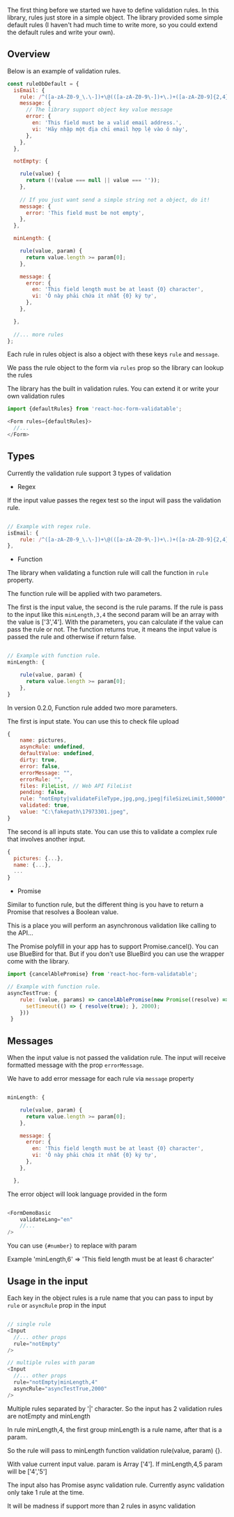 The first thing before we started we have to define validation rules. In this library, rules just store in a simple object.
 The library provided some simple default rules (I haven't had much time to write more, so you could extend the default 
 rules and write your own).

## Overview

Below is an example of validation rules.
  
```javascript
const ruleObDefault = {
  isEmail: {
    rule: /^([a-zA-Z0-9_\.\-])+\@(([a-zA-Z0-9\-])+\.)+([a-zA-Z0-9]{2,4})+$/,
    message: {
      // The library support object key value message
      error: {
        en: 'This field must be a valid email address.',
        vi: 'Hãy nhập một địa chỉ email hợp lệ vào ô này',
      },
    },
  },

  notEmpty: {

    rule(value) {
      return (!(value === null || value === ''));
    },
    
    // If you just want send a simple string not a object, do it! 
    message: {
      error: 'This field must be not empty',
    },
  },

  minLength: {

    rule(value, param) {
      return value.length >= param[0];
    },

    message: {
      error: {
        en: 'This field length must be at least {0} character',
        vi: 'Ô này phải chứa ít nhất {0} ký tự',
      },
    },

  },
  
  //... more rules
};

```
Each rule in rules object is also a object with these keys `rule` and `message`.

We pass the rule object to the form via `rules` prop so the library can lookup the rules

The library has the built in validation rules. You can extend it or write your own validation rules

```javascript
import {defaultRules} from 'react-hoc-form-validatable';

<Form rules={defaultRules}>
  //...
</Form>

```

## Types

Currently the validation rule support 3 types of validation

* Regex

If the input value passes the regex test so the input will pass the validation rule.

```javascript

// Example with regex rule.
isEmail: {
    rule: /^([a-zA-Z0-9_\.\-])+\@(([a-zA-Z0-9\-])+\.)+([a-zA-Z0-9]{2,4})+$/,
},


```

* Function

The library when validating a function rule will call the function in `rule` property. 

The function rule will be applied with two parameters.

The first is the input value, the second is the rule params.
If the rule is pass to the input like this `minLength,3,4` the second param will be an array with the value is ['3','4'].
With the parameters, you can calculate if the value can pass the rule or not. The function returns true, it means the 
input value is passed the rule and otherwise if return false.


```javascript

// Example with function rule.
minLength: {

    rule(value, param) {
      return value.length >= param[0];
    },
}
```

In version 0.2.0, Function rule added two more parameters.
 
The first is input state. You can use this to check file upload
```javascript
{
    name: pictures,
    asyncRule: undefined,
    defaultValue: undefined,
    dirty: true,
    error: false,
    errorMessage: "",
    errorRule: "",
    files: FileList, // Web API FileList
    pending: false,
    rule: "notEmpty|validateFileType,jpg,png,jpeg|fileSizeLimit,50000",
    validated: true,
    value: "C:\fakepath\17973301.jpeg",
}
````

The second is all inputs state. 
You can use this to validate a complex rule that involves another input.

```javascript
{
  pictures: {...},
  name: {...},
  ...
}
```

* Promise

Similar to function rule, but the different thing is you have to return a Promise that resolves a Boolean value.

This is a place you will perform an asynchronous validation like calling to the API...

The Promise polyfill in your app has to support Promise.cancel(). You can use BlueBird for that. 
But if you don't use BlueBird you can use the wrapper come with the library.

```javascript
import {cancelAblePromise} from 'react-hoc-form-validatable';

// Example with function rule.
asyncTestTrue: {
    rule: (value, params) => cancelAblePromise(new Promise((resolve) => {
      setTimeout(() => { resolve(true); }, 2000);
    }))
 }

```

## Messages

When the input value is not passed the validation rule. The input will receive formatted message with the prop `errorMessage`.

We have to add error message for each rule via `message` property


```javascript

minLength: {

    rule(value, param) {
      return value.length >= param[0];
    },

    message: {
      error: {
        en: 'This field length must be at least {0} character',
        vi: 'Ô này phải chứa ít nhất {0} ký tự',
      },
    },

  },
```


The error object will look language provided in the form

```javascript

<FormDemoBasic 
    validateLang="en"
    //...
/>

```

You can use `{#number}` to replace with param

Example 'minLength,6' => 'This field length must be at least 6 character'

## Usage in the input

Each key in the object rules is a rule name that you can pass to input by `rule` or `asyncRule` prop in the input


```javascript

// single rule
<Input
  //... other props
  rule="notEmpty"
/>

// multiple rules with param
<Input
  //... other props
  rule="notEmpty|minLength,4"
  asyncRule="asyncTestTrue,2000"
/>


```

Multiple rules separated by '|' character. So the input has 2 validation rules are notEmpty and minLength

In rule minLength,4, the first group minLength is a rule name, after that is a param.

So the rule will pass to minLength function validation rule(value, param) {}.

With value current input value. param is Array ['4']. If minLength,4,5 param will be ['4','5']

The input also has Promise async validation rule. Currently async validation only take 1 rule at the time.

It will be madness if support more than 2 rules in async validation 